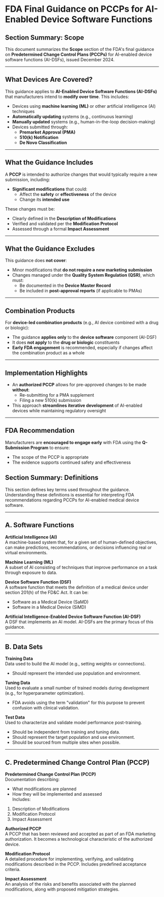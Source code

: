 # FDA Final Guidance on PCCPs for AI-Enabled Device Software Functions

## Section Summary: Scope

This document summarizes the **Scope** section of the FDA's final guidance on **Predetermined Change Control Plans (PCCPs)** for AI-enabled device software functions (AI-DSFs), issued December 2024.

---

## What Devices Are Covered?

This guidance applies to **AI-Enabled Device Software Functions (AI-DSFs)** that manufacturers intend to **modify over time**. This includes:

- Devices using **machine learning (ML)** or other artificial intelligence (AI) techniques
- **Automatically updating** systems (e.g., continuous learning)
- **Manually updated** systems (e.g., human-in-the-loop decision-making)
- Devices submitted through:
  - **Premarket Approval (PMA)**
  - **510(k) Notification**
  - **De Novo Classification**

---

## What the Guidance Includes

A **PCCP** is intended to authorize changes that would typically require a new submission, including:

- **Significant modifications** that could:
  - Affect the **safety** or **effectiveness** of the device
  - Change its **intended use**

These changes must be:

- Clearly defined in the **Description of Modifications**
- Verified and validated per the **Modification Protocol**
- Assessed through a formal **Impact Assessment**

---

## What the Guidance Excludes

This guidance does **not cover**:

- Minor modifications that **do not require a new marketing submission**
- Changes managed under the **Quality System Regulation (QSR)**, which must:
  - Be documented in the **Device Master Record**
  - Be included in **post-approval reports** (if applicable to PMAs)

---

## Combination Products

For **device-led combination products** (e.g., AI device combined with a drug or biologic):

- The guidance **applies only** to the **device software** component (AI-DSF)
- It does **not apply** to the **drug or biologic** constituents
- **Early FDA engagement** is recommended, especially if changes affect the combination product as a whole

---

## Implementation Highlights

- An **authorized PCCP** allows for pre-approved changes to be made **without**:
  - Re-submitting for a PMA supplement
  - Filing a new 510(k) submission
- This approach **streamlines iterative development** of AI-enabled devices while maintaining regulatory oversight

---

## FDA Recommendation

Manufacturers are **encouraged to engage early** with FDA using the **Q-Submission Program** to ensure:

- The scope of the PCCP is appropriate
- The evidence supports continued safety and effectiveness

## Section Summary: Definitions

This section defines key terms used throughout the guidance. Understanding these definitions is essential for interpreting FDA recommendations regarding PCCPs for AI-enabled medical device software.

---

## A. Software Functions

**Artificial Intelligence (AI)**  
A machine-based system that, for a given set of human-defined objectives, can make predictions, recommendations, or decisions influencing real or virtual environments.

**Machine Learning (ML)**  
A subset of AI consisting of techniques that improve performance on a task through exposure to data.

**Device Software Function (DSF)**  
A software function that meets the definition of a medical device under section 201(h) of the FD&C Act. It can be:

- Software as a Medical Device (SaMD)
- Software in a Medical Device (SiMD)

**Artificial Intelligence-Enabled Device Software Function (AI-DSF)**  
A DSF that implements an AI model. AI-DSFs are the primary focus of this guidance.

---

## B. Data Sets

**Training Data**  
Data used to build the AI model (e.g., setting weights or connections).

- Should represent the intended use population and environment.

**Tuning Data**  
Used to evaluate a small number of trained models during development (e.g., for hyperparameter optimization).

- FDA avoids using the term "validation" for this purpose to prevent confusion with clinical validation.

**Test Data**  
Used to characterize and validate model performance post-training.

- Should be independent from training and tuning data.
- Should represent the target population and use environment.
- Should be sourced from multiple sites when possible.

---

## C. Predetermined Change Control Plan (PCCP)

**Predetermined Change Control Plan (PCCP)**  
Documentation describing:

- What modifications are planned
- How they will be implemented and assessed  
Includes:

1. Description of Modifications  
2. Modification Protocol  
3. Impact Assessment

**Authorized PCCP**  
A PCCP that has been reviewed and accepted as part of an FDA marketing authorization. It becomes a technological characteristic of the authorized device.

**Modification Protocol**  
A detailed procedure for implementing, verifying, and validating modifications described in the PCCP. Includes predefined acceptance criteria.

**Impact Assessment**  
An analysis of the risks and benefits associated with the planned modifications, along with proposed mitigation strategies.
